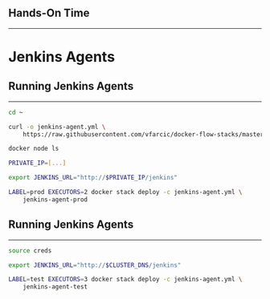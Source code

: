 ## Hands-On Time

---

# Jenkins Agents


## Running Jenkins Agents

---

```bash
cd ~

curl -o jenkins-agent.yml \
    https://raw.githubusercontent.com/vfarcic/docker-flow-stacks/master/jenkins/vfarcic-jenkins-agent.yml

docker node ls

PRIVATE_IP=[...]

export JENKINS_URL="http://$PRIVATE_IP/jenkins"

LABEL=prod EXECUTORS=2 docker stack deploy -c jenkins-agent.yml \
    jenkins-agent-prod
```


## Running Jenkins Agents

---

```bash
source creds

export JENKINS_URL="http://$CLUSTER_DNS/jenkins"

LABEL=test EXECUTORS=3 docker stack deploy -c jenkins-agent.yml \
    jenkins-agent-test
```
